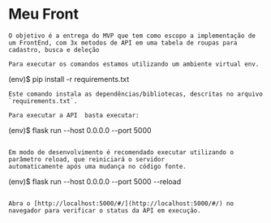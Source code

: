 # Meu Front

 ```
 O objetivo é a entrega do MVP que tem como escopo a implementação de um FrontEnd, com 3x metodos de API em uma tabela de roupas para cadastro, busca e deleção
 ```
 
```
Para executar os comandos estamos utilizando um ambiente virtual env.
```
 
 (env)$ pip install -r requirements.txt
```
Este comando instala as dependências/bibliotecas, descritas no arquivo `requirements.txt`.

Para executar a API  basta executar:

```
(env)$ flask run --host 0.0.0.0 --port 5000
```

Em modo de desenvolvimento é recomendado executar utilizando o parâmetro reload, que reiniciará o servidor
automaticamente após uma mudança no código fonte. 

```
(env)$ flask run --host 0.0.0.0 --port 5000 --reload
```

Abra o [http://localhost:5000/#/](http://localhost:5000/#/) no navegador para verificar o status da API em execução.